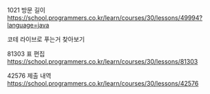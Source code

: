 1021 방문 길이
https://school.programmers.co.kr/learn/courses/30/lessons/49994?language=java

코테 라이브로 푸는거 찾아보기

81303 표 편집
https://school.programmers.co.kr/learn/courses/30/lessons/81303

42576 제출 내역
https://school.programmers.co.kr/learn/courses/30/lessons/42576
